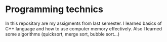 # Programming technics
In this repositary are my assigments from last semester. I learned basics of C++ language and how to use computer memory effectively. Also I learned some algorithms (quicksort, merge sort, bubble sort...)
